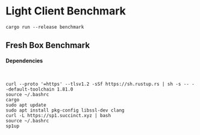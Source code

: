 # Light Client Benchmark
```
cargo run --release benchmark
```


## Fresh Box Benchmark
#### Dependencies 

```


curl --proto '=https' --tlsv1.2 -sSf https://sh.rustup.rs | sh -s -- --default-toolchain 1.81.0
source ~/.bashrc
cargo
sudo apt update
sudo apt install pkg-config libssl-dev clang
curl -L https://sp1.succinct.xyz | bash
source ~/.bashrc
sp1up
```